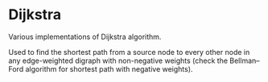 # Dijkstra

Various implementations of Dijkstra algorithm.

Used to find the shortest path from a source node to every other node in any
edge-weighted digraph with non-negative weights (check the Bellman–Ford
algorithm for shortest path with negative weights).

